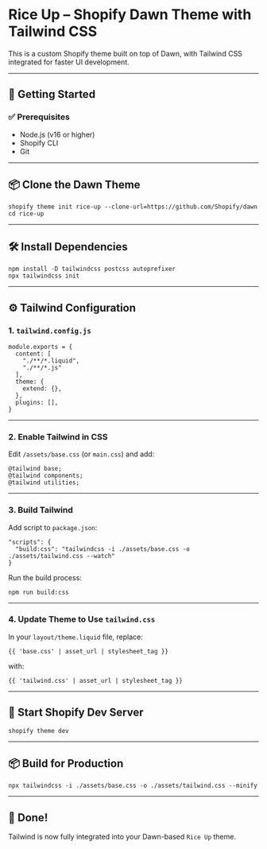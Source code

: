 
# Rice Up – Shopify Dawn Theme with Tailwind CSS

This is a custom Shopify theme built on top of Dawn, with Tailwind CSS integrated for faster UI development.

---

## 🚀 Getting Started

### ✅ Prerequisites

- Node.js (v16 or higher)
- Shopify CLI
- Git

---

## 📦 Clone the Dawn Theme

```
shopify theme init rice-up --clone-url=https://github.com/Shopify/dawn
cd rice-up
```

---

## 🛠️ Install Dependencies

```
npm install -D tailwindcss postcss autoprefixer
npx tailwindcss init
```

---

## ⚙️ Tailwind Configuration

### 1. `tailwind.config.js`

```
module.exports = {
  content: [
    "./**/*.liquid",
    "./**/*.js"
  ],
  theme: {
    extend: {},
  },
  plugins: [],
}
```

---

### 2. Enable Tailwind in CSS

Edit `/assets/base.css` (or `main.css`) and add:

```
@tailwind base;
@tailwind components;
@tailwind utilities;
```

---

### 3. Build Tailwind

Add script to `package.json`:

```
"scripts": {
  "build:css": "tailwindcss -i ./assets/base.css -o ./assets/tailwind.css --watch"
}
```

Run the build process:

```
npm run build:css
```

---

### 4. Update Theme to Use `tailwind.css`

In your `layout/theme.liquid` file, replace:

```
{{ 'base.css' | asset_url | stylesheet_tag }}
```

with:

```
{{ 'tailwind.css' | asset_url | stylesheet_tag }}
```

---

## 🧪 Start Shopify Dev Server

```
shopify theme dev
```

---

## 📦 Build for Production

```
npx tailwindcss -i ./assets/base.css -o ./assets/tailwind.css --minify
```

---

## 🙌 Done!

Tailwind is now fully integrated into your Dawn-based `Rice Up` theme.
